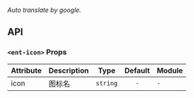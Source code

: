 ```yaml

```

*Auto translate by google.*


## API


### `<ent-icon>` Props

|Attribute|Description|Type|Default|Module|
|---|---|---|:---:|---|
|icon|图标名|`string`|`-`|`-`|



